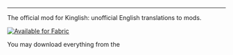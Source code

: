 ---

The official mod for Kinglish: unofficial English translations to mods.

[![Available for Fabric](https://modrinth.com/project/kinglish)](https://github.com/user-attachments/assets/3d32d3f2-0b96-4b48-9d1d-1aa2f8efccf4)

You may download everything from the 
